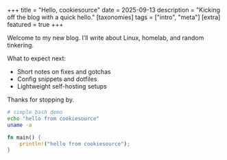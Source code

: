 +++
title = "Hello, cookiesource"
date = 2025-09-13
description = "Kicking off the blog with a quick hello."
[taxonomies]
tags = ["intro", "meta"]
[extra]
featured = true
+++

Welcome to my new blog. I’ll write about Linux, homelab, and random tinkering.

What to expect next:
- Short notes on fixes and gotchas
- Config snippets and dotfiles
- Lightweight self-hosting setups

Thanks for stopping by.

```bash
# simple bash demo
echo "hello from cookiesource"
uname -a
```

```rust
fn main() {
    println!("hello from cookiesource");
}
```
